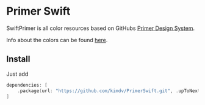 # Primer Swift 

SwiftPrimer is all color resources based on GitHubs [Primer Design System](https://primer.style).

Info about the colors can be found [here](https://primer.style/css/support/color-system).

## Install

Just add 
``` swift
dependencies: [
    .package(url: "https://github.com/kimdv/PrimerSwift.git", .upToNextMajor(from: "0.1.0"))
]
```

